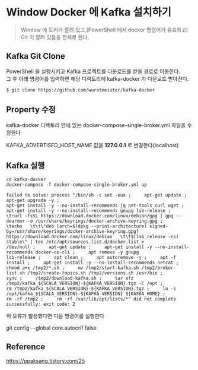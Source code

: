 # Window Docker 에 Kafka 설치하기

> Window 에 도커가 깔려 있고,(PowerShell 에서 docker 명령어가 유효하고)   
> Git 이 깔려 있음을 전제로 한다.

## Kafka Git Clone

PowerShell 을 실행시키고 Kafka 프로젝트를 다운로드를 받을 경로로 이동한다.  
그 후 아래 명령어를 입력하면 해당 디렉토리에 kafka-docker 가 다운로드 받아진다.

```$ git clone https://github.com/wurstmeister/kafka-docker ```


## Property 수정

kafka-docker 디렉토리 안에 있는 docker-compose-single-broker.yml 파일을 수정한다

KAFKA_ADVERTISED_HOST_NAME 값을 **127.0.0.1** 로 변경한다(localhost)

## Kafka 실행

```
cd kafka-docker
docker-compose -f docker-compose-single-broker.yml up
```

```
failed to solve: process "/bin/sh -c set -eux ;     apt-get update ;     apt-get upgrade -y ;     
apt-get install -y --no-install-recommends jq net-tools curl wget ;     
apt-get install -y --no-install-recommends gnupg lsb-release ; 
\tcurl -fsSL https://download.docker.com/linux/debian/gpg | gpg --dearmor -o /usr/share/keyrings/docker-archive-keyring.gpg ; 
\techo   \t\t\"deb [arch=$(dpkg --print-architecture) signed-by=/usr/share/keyrings/docker-archive-keyring.gpg] 
https://download.docker.com/linux/debian   \t\t$(lsb_release -cs) stable\" | tee /etc/apt/sources.list.d/docker.list > 
/dev/null ;     apt-get update ;     apt-get install -y --no-install-recommends docker-ce-cli ;     apt remove -y gnupg 
lsb-release ;     apt clean ;     apt autoremove -y ;     apt -f install ;     apt-get install -y --no-install-recommends netcat ;
chmod a+x /tmp2/*.sh ;     mv /tmp2/start-kafka.sh /tmp2/broker-list.sh /tmp2/create-topics.sh /tmp2/versions.sh /usr/bin ;
sync ;     /tmp2/download-kafka.sh ;     tar xfz /tmp2/kafka_${SCALA_VERSION}-${KAFKA_VERSION}.tgz -C /opt ; 
rm /tmp2/kafka_${SCALA_VERSION}-${KAFKA_VERSION}.tgz ;     ln -s /opt/kafka_${SCALA_VERSION}-${KAFKA_VERSION} ${KAFKA_HOME} ;
rm -rf /tmp2 ;     rm -rf /var/lib/apt/lists/*" did not complete successfully: exit code: 2
```

위 오류가 발생했다면 다음 명령어를 실행한다

git config --global core.autocrlf false


## Reference

https://ppaksang.tistory.com/25